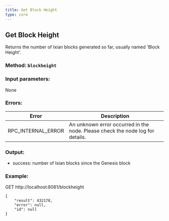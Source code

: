 ```yaml
---
title: Get Block Height
type: core
---
```

## Get Block Height
Returns the number of Ixian blocks generated so far, usually named 'Block Height'.

### Method: `blockheight`
### Input parameters:
None

### Errors:

| Error | Description |
| --- | --- |
| RPC_INTERNAL_ERROR | An unknown error occurred in the node. Please check the node log for details. |

### Output:
- success: number of Ixian blocks since the Genesis block

### Example:
GET http://localhost:8081/blockheight

```
{
	"result": 432178,
	"error": null,
	"id": null
}
```